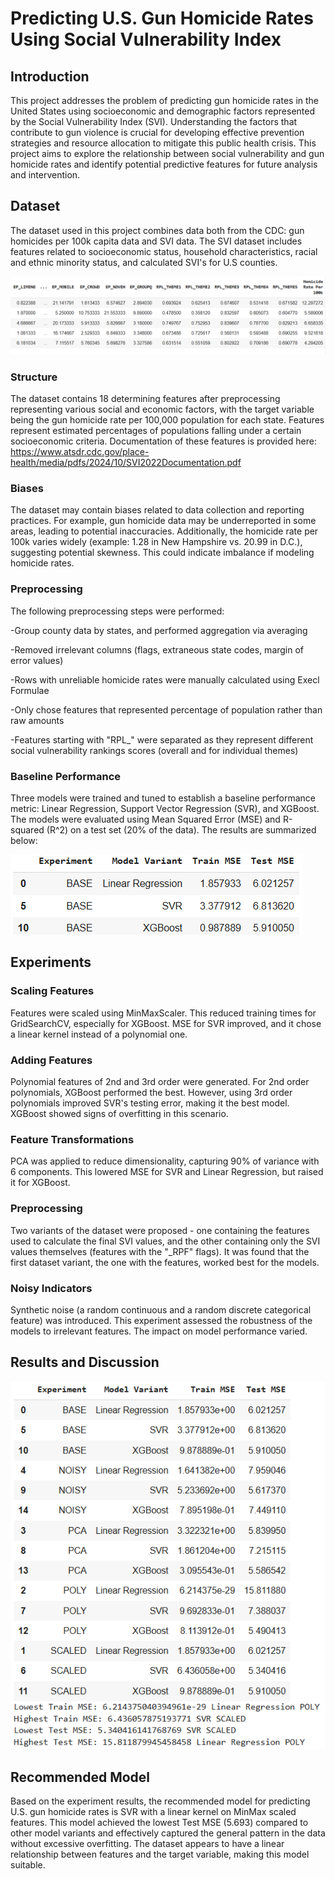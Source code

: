 
# Predicting U.S. Gun Homicide Rates Using Social Vulnerability Index
## Introduction
This project addresses the problem of predicting gun homicide rates in the United States using socioeconomic and demographic factors represented by the Social Vulnerability Index (SVI). Understanding the factors that contribute to gun violence is crucial for developing effective prevention strategies and resource allocation to mitigate this public health crisis. This project aims to explore the relationship between social vulnerability and gun homicide rates and identify potential predictive features for future analysis and intervention.

## Dataset
The dataset used in this project combines data both from the CDC: gun homicides per 100k capita data and SVI data. The SVI dataset includes features related to socioeconomic status, household characteristics, racial and ethnic minority status, and calculated SVI's for U.S counties.

![screenshot](images/capdata.PNG)

### Structure
The dataset contains 18 determining features after preprocessing representing various social and economic factors, with the target variable being the gun homicide rate per 100,000 population for each state. Features represent estimated percentages of populations falling under a certain socioeconomic criteria. Documentation of these features is provided here: https://www.atsdr.cdc.gov/place-health/media/pdfs/2024/10/SVI2022Documentation.pdf

### Biases
The dataset may contain biases related to data collection and reporting practices. For example, gun homicide data may be underreported in some areas, leading to potential inaccuracies.  Additionally, the homicide rate per 100k varies widely (example: 1.28 in New Hampshire vs. 20.99 in D.C.), suggesting potential skewness. This could indicate imbalance if modeling homicide rates.

### Preprocessing
The following preprocessing steps were performed:

-Group county data by states, and performed aggregation via averaging

-Removed irrelevant columns (flags, extraneous state codes, margin of error values)

-Rows with unreliable homicide rates were manually calculated using Execl Formulae

-Only chose features that represented percentage of population rather than raw amounts

-Features starting with "RPL_" were separated as they represent different social vulnerability rankings scores (overall and for individual themes)

### Baseline Performance
Three models were trained and tuned to establish a baseline performance metric: Linear Regression, Support Vector Regression (SVR), and XGBoost. The models were evaluated using Mean Squared Error (MSE) and R-squared (R^2) on a test set (20% of the data). The results are summarized below:

![screenshot](images/capbase.PNG)

## Experiments
### Scaling Features
Features were scaled using MinMaxScaler. This reduced training times for GridSearchCV, especially for XGBoost. MSE for SVR improved, and it chose a linear kernel instead of a polynomial one.

### Adding Features
Polynomial features of 2nd and 3rd order were generated. For 2nd order polynomials, XGBoost performed the best. However, using 3rd order polynomials improved SVR's testing error, making it the best model. XGBoost showed signs of overfitting in this scenario.

### Feature Transformations
PCA was applied to reduce dimensionality, capturing 90% of variance with 6 components. This lowered MSE for SVR and Linear Regression, but raised it for XGBoost.

### Preprocessing
Two variants of the dataset were proposed - one containing the features used to calculate the final SVI values, and the other containing only the SVI values themselves (features with the "_RPF" flags). It was found that the first dataset variant,
the one with the features, worked best for the models.

### Noisy Indicators
Synthetic noise (a random continuous and a random discrete categorical feature) was introduced. This experiment assessed the robustness of the models to irrelevant features. The impact on model performance varied.

## Results and Discussion
![screenshot](images/capresult.PNG)
## Recommended Model
Based on the experiment results, the recommended model for predicting U.S. gun homicide rates is SVR with a linear kernel on MinMax scaled features. This model achieved the lowest Test MSE (5.693) compared to other model variants and effectively captured the general pattern in the data without excessive overfitting. The dataset appears to have a linear relationship between features and the target variable, making this model suitable.
